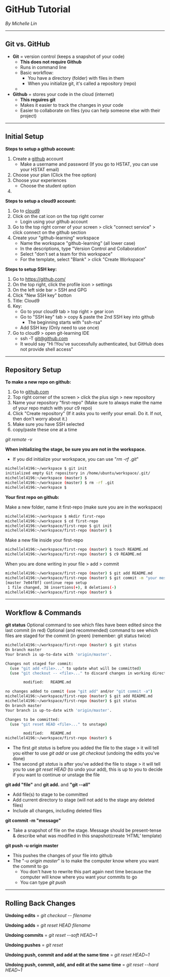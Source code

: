 # GitHub Tutorial

_By Michelle Lin_

---
## Git vs. GitHub

* **Git** = version control (keeps a snapshot of your code)
  * **This does not require Github**
  * Runs in command line
  * Basic workflow:
     * You have a directory (folder) with files in them
     * When you initialize git, it's called a repository (repo)
  * 
* **Github** = stores your code in the cloud (internet)
  * **This reguires git**
  * Makes it easier to track the changes in your code
  * Easier to collaborate on files (you can help someone else with their project)


---
## Initial Setup

**Steps to setup a github account:**

1) Create a [github](https://github.com/) account
   * Make a username and password (If you go to HSTAT, you can use your HSTAT email)
2) Choose your plan (Click the free option)
3) Choose your experiences 
   * Choose the student option
4) 

**Steps to setup a cloud9 account:**

1) Go to [cloud9](https://c9.io/login)
2) Click on the cat icon on the top right corner 
    * Login using your github account
3) Go to the top right corner of your screen > click "connect service" > click connect on the github section
4) Create your "github-learning" workspace
   * Name the workspace "github-learning" (all lower case)
   * In the descriptions, type "Version Control and Collaboration"
   * Select "don't set a team for this workspace"
   * For the template, select "Blank" > click "Create Workspace"

**Steps to setup SSH key:**

1) Go to https://github.com/ 
2) On the top right, click the profile icon > settings
3) On the left side bar > SSH and GPG
4) Click "New SSH key" botton
5) Title: Cloud9
6) Key: 
   * Go to your cloud9 tab > top right > gear icon 
   * Go to "SSH key" tab > copy & paste the 2nd SSH key into github 
     * The beginning starts with "ssh-rsa"
   * Add SSH key (Only need to use once)
7) Go to cloud9 > open git-learning IDE
   * ssh -T git@github.com
   * It would say "Hi <your username>!You've successfully authenticated, but GitHub does not provide shell access"


---
## Repository Setup

**To make a new repo on github:**

1) Go to [github.com](https://github.com/)
2) Top right corner of the screen > click the plus sign > new repository
3) Name your repository "first-repo" (Make sure to always make the name of your repo match with your c9 repo)
4) Click "Create repository"
(If it asks you to verify your email. Do it. If not, then don't worry about it.)
5) Make sure you have SSH selected
6) copy/paste these one at a time

_git remote -v_


**When initializing the stage, be sure you are not in the workspace.**
  * If you did initialize your workspace, you can use "_rm -rf .git_"
```bash
michellel4196:~/workspace $ git init 
initialized empty Git repository in /home/ubuntu/workspace/.git/
michellel4196:~/workspace (master) $ 
michellel4196:~/workspace (master) $ rm -rf .git 
michellel4196:~/workspace $ 
```
**Your first repo on github:**

Make a new folder, name it first-repo (make sure you are in the workspace)
```bash
michellel4196:~/workspace $ mkdir first-repo
michellel4196:~/workspace $ cd first-repo
michellel4196:~/workspace/first-repo $ git init
michellel4196:~/workspace/first-repo (master) $
```
Make a new file inside your first-repo
```bash
michellel4196:~/workspace/first-repo (master) $ touch README.md
michellel4196:~/workspace/first-repo (master) $ c9 README.md
```
When you are done writing in your file > add > commit 
```bash
michellel4196:~/workspace/first-repo (master) $ git add README.md
michellel4196:~/workspace/first-repo (master) $ git commit -m "your message"
[master 7e04f8f] continue repo setup
 1 file changed, 38 insertions(+), 8 deletions(-)
michellel4196:~/workspace/first-repo (master) $ 
```

---
## Workflow & Commands

**git status**
Optional command to see which files have been edited since the last commit (in red)
Optional (and recommended) command to see which files are staged for the commit (in green) (remember: git status twice)
```bash
michellel4196:~/workspace/first-repo (master) $ git status
On branch master
Your branch is up-to-date with 'origin/master'.

Changes not staged for commit:
  (use "git add <file>..." to update what will be committed)
  (use "git checkout -- <file>..." to discard changes in working directory)

        modified:   README.md

no changes added to commit (use "git add" and/or "git commit -a")
michellel4196:~/workspace/first-repo (master) $ git add README.md
michellel4196:~/workspace/first-repo (master) $ git status
On branch master
Your branch is up-to-date with 'origin/master'.

Changes to be committed:
  (use "git reset HEAD <file>..." to unstage)

        modified:   README.md
michellel4196:~/workspace/first-repo (master) $ 
```
* The first _git status_ is before you added the file to the stage > it will tell you either to use _git add_ or use _git checkout_ (undoing the edits you've done)
* The second _git status_ is after you've added the file to stage > it will tell you to use _git reset HEAD_ (to undo your add), this is up to you to decide if you want to continue or unstage the file

**git add "file"** and **git add.** and **"git --all"**

* Add file(s) to stage to be committed 
* Add current directory to stage (will not add to the stage any deleted files)
* Include all changes, including deleted files

**git commit -m "message"**

* Take a snapshot of file on the stage. Message should be present-tense & describe what was modified in this snapshot(create ‘HTML’ template)

**git push -u origin master**

* This pushes the changes of your file into github
* The "_-u origin master_" is to make the computer know where you want the commit to go
   * You don't have to rewrite this part again next time because the computer will know where you want your commits to go
   * You can type _git push_

---
## Rolling Back Changes

**Undoing edits** = _git checkout -- filename_

**Undoing adds** = _git reset HEAD filename_

**Undoing commits** = _git reset --soft HEAD~1_

**Undoing pushes** = _git reset_

**Undoing push, commit and add at the same time** = _git reset HEAD~1_

**Undoing push, commit, add, and edit at the same time** = _git reset --hard HEAD~1_
